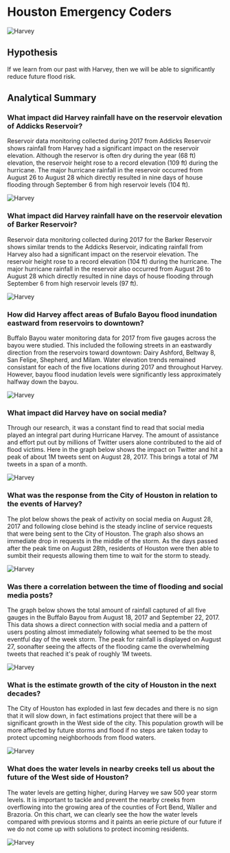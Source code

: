 # Houston Emergency Coders

![Harvey](images/harvey.jpg)

## Hypothesis

If we learn from our past with Harvey, then we will be able to significantly reduce future flood risk.

## Analytical Summary

### What impact did Harvey rainfall have on the reservoir elevation of Addicks Reservoir?

Reservoir data monitoring collected during 2017 from Addicks Reservoir shows rainfall from Harvey had a significant impact on the reservoir elevation. Although the reservor is often dry during the year (68 ft) elevation, the reservoir height rose to a record elevation (109 ft) during the hurricane. The major hurricane rainfall in the reservoir occurred from August 26 to August 28 which directly resulted in nine days of house flooding through September 6 from high reservoir levels (104 ft).

![Harvey](images/addicks_reservoir_elevation.png)

### What impact did Harvey rainfall have on the reservoir elevation of Barker Reservoir?

Reservoir data monitoring collected during 2017 for the Barker Reservoir shows similar trends to the Addicks Reservoir, indicating rainfall from Harvey also had a significant impact on the reservoir elevation. The reservoir height rose to a record elevation (104 ft) during the hurricane. The major hurricane rainfall in the reservoir also occurred from August 26 to August 28 which directly resulted in nine days of house flooding through September 6 from high reservoir levels (97 ft).

![Harvey](images/barker_reservoir_elevation.png)

### How did Harvey affect areas of Bufalo Bayou flood inundation eastward from reservoirs to downtown?

Buffalo Bayou water monitoring data for 2017 from five gauges across the bayou were studied. This included the following streets in an eastwardly direction from the reservoirs toward downtown: Dairy Ashford, Beltway 8, San Felipe, Shepherd, and Milam. Water elevation trends remained consistant for each of the five locations during 2017 and throughout Harvey. However, bayou flood inudation levels were significantly less approximately halfway down the bayou.

![Harvey](images/buffalo_bayou_elevation.png)

### What impact did Harvey have on social media?

Through our research, it was a constant find to read that social media played an integral part during Hurricane Harvey. The amount of assistance and effort put out by millions of Twitter users alone contributed to the aid of flood victims. Here in the graph below shows the impact on Twitter and hit a peak of about 1M tweets sent on August 28, 2017. This brings a total of 7M tweets in a span of a month.

![Harvey](images/HurricaneHarveyTweets3.png)

### What was the response from the City of Houston in relation to the events of Harvey?

The plot below shows the peak of activity on social media on August 28, 2017 and following close behind is the steady incline of service requests that were being sent to the City of Houston. The graph also shows an immediate drop in requests in the middle of the storm. As the days passed after the peak time on August 28th, residents of Houston were then able to sumbit their requests allowing them time to wait for the storm to steady.

![Harvey](images/SRandTwitter.png)

### Was there a correlation between the time of flooding and social media posts?

The graph below shows the total amount of rainfall captured of all five gauges in the Buffalo Bayou from August 18, 2017 and September 22, 2017. This data shows a direct connection with social media and a pattern of users posting almost immediately following what seemed to be the most eventful day of the week storm. The peak for rainfall is displayed on August 27, soonafter seeing the affects of the flooding came the overwhelming tweets that reached it's peak of roughly 1M tweets.

![Harvey](images/TwittervsBuffalo1.png)

### What is the estimate growth of the city of Houston in the next decades?

The City of Houston has exploded in last few decades and there is no sign that it will slow down, in fact estimations project that there will be a significant growth in the West side of the city. This population growth will be more affected by future storms and flood if no steps are taken today to protect upcoming neighborhoods from flood waters.

![Harvey](images/PopulationGrowth.png)

### What does the water levels in nearby creeks tell us about the future of the West side of Houston?

The water levels are getting higher, during Harvey we saw 500 year storm levels. It is important to tackle and prevent the nearby creeks from overflowing into the growing area of the counties of Fort Bend, Waller and Brazoria. On this chart, we can clearly see the how the water levels compared with previous storms and it paints an eerie picture of our future if we do not come up with solutions to protect incoming residents.

![Harvey](images/3dplot.png)
